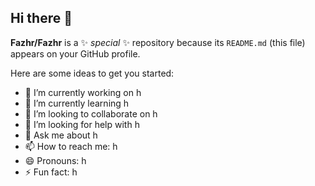 ## Hi there 👋


**Fazhr/Fazhr** is a ✨ _special_ ✨ repository because its `README.md` (this file) appears on your GitHub profile.

Here are some ideas to get you started:

- 🔭 I’m currently working on h
- 🌱 I’m currently learning h
- 👯 I’m looking to collaborate on h
- 🤔 I’m looking for help with h
- 💬 Ask me about h
- 📫 How to reach me: h
- 😄 Pronouns: h
- ⚡ Fun fact: h
